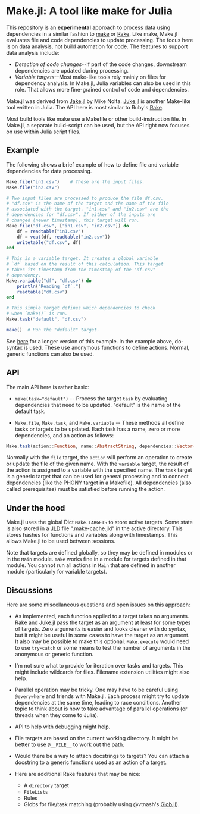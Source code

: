 # Make.jl: A tool like make for Julia

This repository is an **experimental** approach to process data using
dependencies in a similar fashion to
[make](https://en.wikipedia.org/wiki/Makefile) or
[Rake](http://docs.seattlerb.org/rake/). Like make, Make.jl evaluates file and
code dependencies to update processing. The focus here is on data analysis, not
build automation for code. The features to support data analysis include:

- *Detection of code changes*--If part of the code changes, downstream 
  dependencies are updated during processing.
- *Variable targets*--Most make-like tools rely mainly on files for 
  dependency analysis. In Make.jl, Julia variables can also be used
  in this role. That allows more fine-grained control of code and dependencies. 
 
Make.jl was derived from [Jake.jl](https://github.com/nolta/Jake.jl) by Mike
Nolta. [Juke.jl](https://github.com/kshramt/Juke.jl) is another Make-like tool
written in Julia. The API here is most similar to Ruby's
[Rake](http://docs.seattlerb.org/rake/).

Most build tools like make use a Makefile or other build-instruction file. In
Make.jl, a separate build-script can be used, but the API right now focuses on
use within Julia script files.

## Example

The following shows a brief example of how to define file and variable 
dependencies for data processing.

```julia
Make.file("in1.csv")    # These are the input files.
Make.file("in2.csv")

# Two input files are processed to produce the file df.csv.
# "df.csv" is the name of the target and the name of the file
# associated with the target. "in1.csv" and "in2.csv" are the 
# dependencies for "df.csv". If either of the inputs are 
# changed (newer timestamp), this target will run.
Make.file("df.csv", ["in1.csv", "in2.csv"]) do 
    df = readtable("in1.csv")
    df = vcat(df, readtable("in2.csv"))
    writetable("df.csv", df) 
end

# This is a variable target. It creates a global variable
# `df` based on the result of this calculation. This target
# takes its timestamp from the timestamp of the "df.csv" 
# dependency.
Make.variable("df", "df.csv") do 
    println("Reading `df`.")
    readtable("df.csv")
end

# This simple target defines which dependencies to check
# when `make()` is run.
Make.task("default", "df.csv")

make()  # Run the "default" target.
```

See [here](https://github.com/tshort/Make.jl/blob/master/test/runtests.jl) for a
longer version of this example. In the example above, do-syntax is used. These
use anonymous functions to define actions. Normal, generic functions can also be 
used.

## API 

The main API here is rather basic:

* `make(task="default")` -- Process the target `task` by evaluating dependencies
  that need to be updated. "default" is the name of the default task.

* `Make.file`, `Make.task`, and `Make.variable` -- These methods all define
  tasks or targets to be updated. Each task has a name, zero or more
  dependencies, and an action as follows:
    
```julia 
Make.task(action::Function, name::AbstractString, dependencies::Vector{AbstractString})
```
Normally with the `file` target, the `action` will perform an operation to create
or update the file of the given name. With the `variable` target, the result
of the action is assigned to a variable with the specified name. The `task`
target is a generic target that can be used for general processing and to 
connect dependencies (like the PHONY target in a Makefile). All dependencies
(also called prerequisites) must be satisfied before running the action.

## Under the hood

Make.jl uses the global Dict `Make.TARGETS` to store active targets. Some state
is also stored in a [JLD](https://github.com/JuliaLang/JLD.jl) file
".make-cache.jld" in the active directory. This stores hashes for functions and
variables along with timestamps. This allows Make.jl to be used between
sessions. 

Note that targets are defined globally, so they may be defined in modules or
in the `Main` module. `make` works fine in a module for targets defined in that
module. You cannot run all actions in `Main` that are defined in another module
(particularly for variable targets).

## Discussions

Here are some miscellaneous questions and open issues on this approach:

- As implemented, each function applied to a target takes no arguments. Rake
  and Juke.jl pass the target as an argument at least for some types of targets.
  Zero arguments is easier and looks cleaner with do syntax, but it might be
  useful in some cases to have the target as an argument. It also may be 
  possible to make this optional. `Make.execute` would need to use `try`-`catch` 
  or some means to test the number of arguments in the anonymous or generic
  function.
  
- I'm not sure what to provide for iteration over tasks and targets. This 
  might include wildcards for files. Filename extension utilities might also
  help.

- Parallel operation may be tricky. One may have to be careful using 
  `@everywhere` and friends with Make.jl. Each process might try to update 
  dependencies at the same time, leading to race conditions. Another topic to
  think about is how to take advantage of parallel operations (or threads when 
  they come to Julia). 
  
- API to help with debugging might help.

- File targets are based on the current working directory. It might be better
  to use `@__FILE__` to work out the path.
  
- Would there be a way to attach docstrings to targets? You can attach a 
  docstring to a generic functions used as an action of a target. 

- Here are additional Rake features that may be nice:
  - A `directory` target
  - `FileLists`
  - Rules
  - Globs for file/task matching (probably using @vtnash's 
    [Glob.jl](https://github.com/vtjnash/Glob.jl)).

